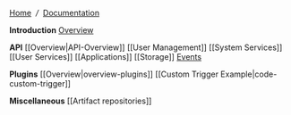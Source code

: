 [Home](Home) &nbsp;*/*&nbsp; [Documentation](Documentation)

**Introduction**
 [Overview](overview)

**API**
 [[Overview|API-Overview]]
 [[User Management]]
 [[System Services]]
 [[User Services]]
 [[Applications]]
 [[Storage]]
 [Events](Events)

**Plugins**
 [[Overview|overview-plugins]]
 [[Custom Trigger Example|code-custom-trigger]]

**Miscellaneous**
 [[Artifact repositories]]
